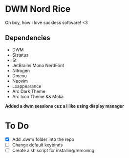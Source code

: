 # DWM Nord Rice
Oh boy, how i love suckless software! <3
## Dependencies
  * DWM
  * Slstatus
  * St
  * JetBrains Mono NerdFont
  * Nitrogen 
  * Dmenu
  * Neovim
  * Lxappearance
  * Arc Dark Theme
  * Arc Icon Theme && Moka

**Added a dwm sessions cuz a i like using display manager**

# To Do 
- [x]   Add .dwm/ folder into the repo
- [ ]   Change default keybinds
- [ ]   Create a sh script for installing/removing

